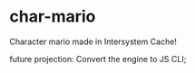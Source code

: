 # char-mario
Character mario made in Intersystem Cache!


future projection:
Convert the engine to JS CLI;
